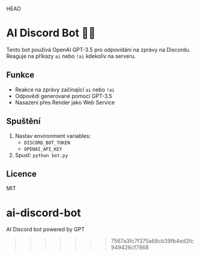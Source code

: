  HEAD
# AI Discord Bot 🤖🧠

Tento bot používá OpenAI GPT-3.5 pro odpovídání na zprávy na Discordu. Reaguje na příkazy `ai` nebo `!ai` kdekoliv na serveru.

## Funkce
- Reakce na zprávy začínající `ai` nebo `!ai`
- Odpovědi generované pomocí GPT-3.5
- Nasazení přes Render jako Web Service

## Spuštění
1. Nastav environment variables:
   - `DISCORD_BOT_TOKEN`
   - `OPENAI_API_KEY`
2. Spusť: `python bot.py`

## Licence
MIT

# ai-discord-bot
AI Discord bot powered by GPT
>>>>>>> 7567a3fc7f375a68cb39fb4ed2fc949426cf7868

